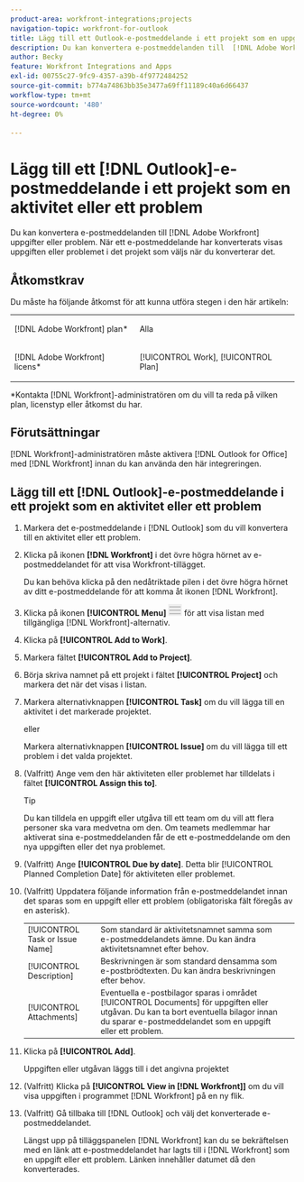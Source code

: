 ```yaml
---
product-area: workfront-integrations;projects
navigation-topic: workfront-for-outlook
title: Lägg till ett Outlook-e-postmeddelande i ett projekt som en uppgift eller ett problem
description: Du kan konvertera e-postmeddelanden till  [!DNL Adobe Workfront]  uppgifter eller problem. När ett e-postmeddelande har konverterats visas uppgiften eller problemet i det projekt som väljs när du konverterar det.
author: Becky
feature: Workfront Integrations and Apps
exl-id: 00755c27-9fc9-4357-a39b-4f9772484252
source-git-commit: b774a74863bb35e3477a69ff11189c40a6d66437
workflow-type: tm+mt
source-wordcount: '480'
ht-degree: 0%

---
```


# Lägg till ett [!DNL Outlook]-e-postmeddelande i ett projekt som en aktivitet eller ett problem

Du kan konvertera e-postmeddelanden till [!DNL Adobe Workfront] uppgifter eller problem. När ett e-postmeddelande har konverterats visas uppgiften eller problemet i det projekt som väljs när du konverterar det.

## Åtkomstkrav

Du måste ha följande åtkomst för att kunna utföra stegen i den här artikeln:

<table style="table-layout:auto"> 
 <col> 
 <col> 
 <tbody> 
  <tr> 
   <td role="rowheader">[!DNL Adobe Workfront] plan*</td> 
   <td> <p>Alla</p> </td> 
  </tr> 
  <tr> 
   <td role="rowheader">[!DNL Adobe Workfront] licens*</td> 
   <td> <p>[!UICONTROL Work], [!UICONTROL Plan]</p> </td> 
  </tr> 
 </tbody> 
</table>

&#42;Kontakta [!DNL Workfront]-administratören om du vill ta reda på vilken plan, licenstyp eller åtkomst du har.

## Förutsättningar

[!DNL Workfront]-administratören måste aktivera [!DNL Outlook for Office] med [!DNL Workfront] innan du kan använda den här integreringen.

## Lägg till ett [!DNL Outlook]-e-postmeddelande i ett projekt som en aktivitet eller ett problem

1. Markera det e-postmeddelande i [!DNL Outlook] som du vill konvertera till en aktivitet eller ett problem.
1. Klicka på ikonen **[!DNL Workfront]** i det övre högra hörnet av e-postmeddelandet för att visa Workfront-tillägget.

   Du kan behöva klicka på den nedåtriktade pilen i det övre högra hörnet av ditt e-postmeddelande för att komma åt ikonen [!DNL Workfront].

1. Klicka på ikonen **[!UICONTROL Menu]** ![ o365_addin_menu_icon.png](assets/o365-addin-menu2-icon.png) för att visa listan med tillgängliga [!DNL Workfront]-alternativ.



1. Klicka på **[!UICONTROL Add to Work]**.

1. Markera fältet **[!UICONTROL Add to Project]**.
1. Börja skriva namnet på ett projekt i fältet **[!UICONTROL Project]** och markera det när det visas i listan.
1. Markera alternativknappen **[!UICONTROL Task]** om du vill lägga till en aktivitet i det markerade projektet.

   eller

   Markera alternativknappen **[!UICONTROL Issue]** om du vill lägga till ett problem i det valda projektet.

1. (Valfritt) Ange vem den här aktiviteten eller problemet har tilldelats i fältet **[!UICONTROL Assign this to]**.

   >[!TIP]
   >
   >Du kan tilldela en uppgift eller utgåva till ett team om du vill att flera personer ska vara medvetna om den. Om teamets medlemmar har aktiverat sina e-postmeddelanden får de ett e-postmeddelande om den nya uppgiften eller det nya problemet.


1. (Valfritt) Ange **[!UICONTROL Due by date]**. Detta blir [!UICONTROL Planned Completion Date] för aktiviteten eller problemet.
1. (Valfritt) Uppdatera följande information från e-postmeddelandet innan det sparas som en uppgift eller ett problem (obligatoriska fält föregås av en asterisk).

   <table style="table-layout:auto">
      <tr>
        <td>[!UICONTROL Task or Issue Name]</td>
        <td>Som standard är aktivitetsnamnet samma som e-postmeddelandets ämne. Du kan ändra aktivitetsnamnet efter behov.</td>
        <td></td>
      </tr>
      <tr>
        <td>[!UICONTROL Description]</td>
        <td>Beskrivningen är som standard densamma som e-postbrödtexten. Du kan ändra beskrivningen efter behov.</td>
      </tr>
      <tr>
        <td>[!UICONTROL Attachments]</td>
        <td>Eventuella e-postbilagor sparas i området [!UICONTROL Documents] för uppgiften eller utgåvan. Du kan ta bort eventuella bilagor innan du sparar e-postmeddelandet som en uppgift eller ett problem.</td>
      </tr>
   </table>

1. Klicka på **[!UICONTROL Add]**.

   Uppgiften eller utgåvan läggs till i det angivna projektet

1. (Valfritt) Klicka på **[!UICONTROL View in [!DNL Workfront]]** om du vill visa uppgiften i programmet [!DNL Workfront] på en ny flik.

1. (Valfritt) Gå tillbaka till [!DNL Outlook] och välj det konverterade e-postmeddelandet.

   Längst upp på tilläggspanelen [!DNL Workfront] kan du se bekräftelsen med en länk att e-postmeddelandet har lagts till i [!DNL Workfront] som en uppgift eller ett problem. Länken innehåller datumet då den konverterades.



